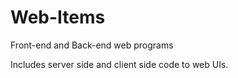 # Web-Items
Front-end and Back-end web programs

Includes server side and client side code to web UIs.

